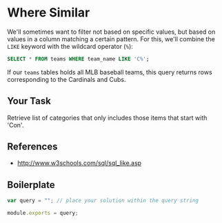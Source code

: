 # Where Similar

We'll sometimes want to filter not based on specific values, but based on values in a column matching a certain pattern. For this, we'll combine the `LIKE` keyword with the wildcard operator (`%`):
```sql
SELECT * FROM teams WHERE team_name LIKE 'C%';
```
If our `teams` tables holds all MLB baseball teams, this query returns rows corresponding to the Cardinals and Cubs.

## Your Task
Retrieve list of categories that only includes those items that start with 'Con'.

## References
* http://www.w3schools.com/sql/sql_like.asp

## Boilerplate

```javascript
var query = ""; // place your solution within the query string

module.exports = query;
```
